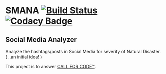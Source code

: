 # SMANA [![Build Status](https://travis-ci.com/DreamStarPro/SMANA.svg?branch=master)](https://travis-ci.com/DreamStarPro/SMANA)  [![Codacy Badge](https://api.codacy.com/project/badge/Grade/ede15bb24e69496d97583ade6202ab0c)](https://www.codacy.com/app/gsvarma/SMANA?utm_source=github.com&amp;utm_medium=referral&amp;utm_content=DreamStarPro/SMANA&amp;utm_campaign=Badge_Grade) 

## Social Media Analyzer

Analyze the hashtags/posts in Social Media for severity of Natural Disaster. ( ..an initial idea! )


This project is to answer [CALL FOR CODE™](https://callforcode.org/).

